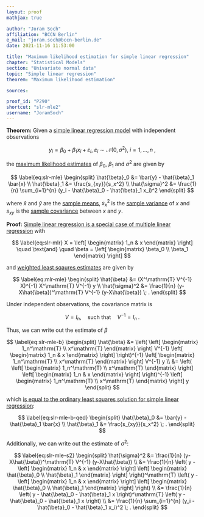 ```yaml
---
layout: proof
mathjax: true

author: "Joram Soch"
affiliation: "BCCN Berlin"
e_mail: "joram.soch@bccn-berlin.de"
date: 2021-11-16 11:53:00

title: "Maximum likelihood estimation for simple linear regression"
chapter: "Statistical Models"
section: "Univariate normal data"
topic: "Simple linear regression"
theorem: "Maximum likelihood estimation"

sources:

proof_id: "P290"
shortcut: "slr-mle2"
username: "JoramSoch"
---
```



**Theorem:** Given a [simple linear regression model](/D/mlr) with independent observations

$$ \label{eq:slr}
y_i = \beta_0 + \beta_1 x_i + \varepsilon_i, \; \varepsilon_i \sim \mathcal{N}(0, \sigma^2), \; i = 1,\ldots,n \; ,
$$

the [maximum likelihood estimates](/D/mle) of $\beta_0$, $\beta_1$ and $\sigma^2$ are given by

$$ \label{eq:slr-mle}
\begin{split}
\hat{\beta}_0 &= \bar{y} - \hat{\beta}_1 \bar{x} \\
\hat{\beta}_1 &= \frac{s_{xy}}{s_x^2} \\
\hat{\sigma}^2 &= \frac{1}{n} \sum_{i=1}^{n} (y_i - \hat{\beta}_0 - \hat{\beta}_1 x_i)^2
\end{split}
$$

where $\bar{x}$ and $\bar{y}$ are the [sample means](/D/mean-samp), $s_x^2$ is the [sample variance](/D/var-samp) of $x$ and $s_{xy}$ is the [sample covariance](/D/cov-samp) between $x$ and $y$.


**Proof:** [Simple linear regression is a special case of multiple linear regression](/P/slr-mlr) with

$$ \label{eq:slr-mlr}
X = \left[ \begin{matrix} 1_n & x \end{matrix} \right] \quad \text{and} \quad \beta = \left[ \begin{matrix} \beta_0 \\ \beta_1 \end{matrix} \right]
$$

and [weighted least sqaures estimates](/P/mlr-mle) are given by

$$ \label{eq:mlr-mle}
\begin{split}
\hat{\beta} &= (X^\mathrm{T} V^{-1} X)^{-1} X^\mathrm{T} V^{-1} y \\
\hat{\sigma}^2 &= \frac{1}{n} (y-X\hat{\beta})^\mathrm{T} V^{-1} (y-X\hat{\beta}) \; .
\end{split}
$$

Under independent observations, the covariance matrix is

$$ \label{eq:mlr-ind}
V = I_n, \quad \text{such that} \quad V^{-1} = I_n \; .
$$

Thus, we can write out the estimate of $\beta$

$$ \label{eq:slr-mle-b}
\begin{split}
\hat{\beta} &= \left( \left[ \begin{matrix} 1_n^\mathrm{T} \\ x^\mathrm{T} \end{matrix} \right] V^{-1} \left[ \begin{matrix} 1_n & x \end{matrix} \right] \right)^{-1} \left[ \begin{matrix} 1_n^\mathrm{T} \\ x^\mathrm{T} \end{matrix} \right] V^{-1} y \\
&= \left( \left[ \begin{matrix} 1_n^\mathrm{T} \\ x^\mathrm{T} \end{matrix} \right] \left[ \begin{matrix} 1_n & x \end{matrix} \right] \right)^{-1} \left[ \begin{matrix} 1_n^\mathrm{T} \\ x^\mathrm{T} \end{matrix} \right] y
\end{split}
$$

which [is equal to the ordinary least squares solution for simple linear regression](/P/slr-ols2):

$$ \label{eq:slr-mle-b-qed}
\begin{split}
\hat{\beta}_0 &= \bar{y} - \hat{\beta}_1 \bar{x} \\
\hat{\beta}_1 &= \frac{s_{xy}}{s_x^2} \; .
\end{split}
$$

Additionally, we can write out the estimate of $\sigma^2$:

$$ \label{eq:slr-mle-s2}
\begin{split}
\hat{\sigma}^2 &= \frac{1}{n} (y-X\hat{\beta})^\mathrm{T} V^{-1} (y-X\hat{\beta}) \\
&= \frac{1}{n} \left( y - \left[ \begin{matrix} 1_n & x \end{matrix} \right] \left[ \begin{matrix} \hat{\beta}_0 \\ \hat{\beta}_1 \end{matrix} \right] \right)^\mathrm{T} \left( y - \left[ \begin{matrix} 1_n & x \end{matrix} \right] \left[ \begin{matrix} \hat{\beta}_0 \\ \hat{\beta}_1 \end{matrix} \right] \right) \\
&= \frac{1}{n} \left( y - \hat{\beta}_0 - \hat{\beta}_1 x \right)^\mathrm{T} \left( y - \hat{\beta}_0 - \hat{\beta}_1 x \right) \\
&= \frac{1}{n} \sum_{i=1}^{n} (y_i - \hat{\beta}_0 - \hat{\beta}_1 x_i)^2 \; .
\end{split}
$$